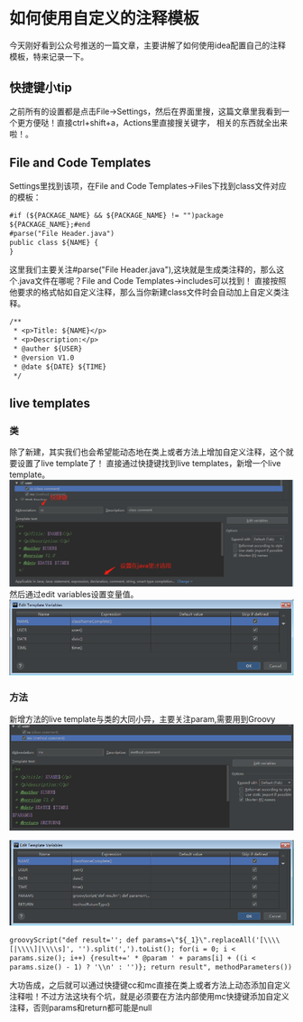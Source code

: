 # 如何使用自定义的注释模板
今天刚好看到公众号推送的一篇文章，主要讲解了如何使用idea配置自己的注释模板，特来记录一下。
## 快捷键小tip
之前所有的设置都是点击File->Settings，然后在界面里搜，这篇文章里我看到一个更方便哒！直接ctrl+shift+a，Actions里直接搜关键字，
相关的东西就全出来啦！。
## File and Code Templates
Settings里找到该项，在File and Code Templates->Files下找到class文件对应的模板：
```
#if (${PACKAGE_NAME} && ${PACKAGE_NAME} != "")package ${PACKAGE_NAME};#end
#parse("File Header.java")
public class ${NAME} {
}
```
这里我们主要关注#parse("File Header.java"),这块就是生成类注释的，那么这个.java文件在哪呢？File and Code Templates->includes可以找到！
直接按照他要求的格式帖如自定义注释，那么当你新建class文件时会自动加上自定义类注释。
```
/**
 * <p>Title: ${NAME}</p>
 * <p>Description:</p>
 * @auther ${USER}
 * @version V1.0
 * @date ${DATE} ${TIME}
 */
```
## live templates
### 类
除了新建，其实我们也会希望能动态地在类上或者方法上增加自定义注释，这个就要设置了live template了！
直接通过快捷键找到live templates，新增一个live template。
![insert live template](/images/tools/idea/1.png)   
然后通过edit variables设置变量值。
![edit variables](/images/tools/idea/2.png)   
### 方法
新增方法的live template与类的大同小异，主要关注param,需要用到Groovy
![insert live template](/images/tools/idea/3.png)  

![edit variables](/images/tools/idea/4.png)  
```
groovyScript("def result=''; def params=\"${_1}\".replaceAll('[\\\\[|\\\\]|\\\\s]', '').split(',').toList(); for(i = 0; i < params.size(); i++) {result+=' * @param ' + params[i] + ((i < params.size() - 1) ? '\\n' : '')}; return result", methodParameters())
``` 
大功告成，之后就可以通过快捷键cc和mc直接在类上或者方法上动态添加自定义注释啦！不过方法这块有个坑，就是必须要在方法内部使用mc快捷键添加自定义注释，否则params和return都可能是null